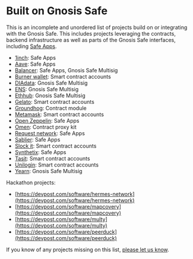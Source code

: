 # Built on Gnosis Safe

This is an incomplete and unordered list of projects build on or integrating with the Gnosis Safe. This includes projects leveraging the contracts, backend infrastructure as well as parts of the Gnosis Safe interfaces, including [Safe Apps](https://docs.gnosis.io/safe/docs/sdks_safe_apps).

* [1inch](https://1inch.exchange/): Safe Apps
* [Aave](https://aave.com/): Safe Apps
* [Balancer](https://balancer.finance/): Safe Apps, Gnosis Safe Multisig
* [Burner wallet](https://xdai.io/): Smart contract accounts
* [DIAdata](https://diadata.org/): Gnosis Safe Multisig
* [ENS](https://ens.domains/): Gnosis Safe Multisig
* [Ethhub](https://ethhub.io/): Gnosis Safe Multisig
* [Gelato](https://gelato.finance/): Smart contract accounts
* [Groundhog](https://groundhog.network/): Contract module
* [Metamask](https://metamask.io/): Smart contract accounts
* [Open Zeppelin](https://openzeppelin.com/): Safe Apps
* [Omen](https://docs.gnosis.io/safe/docs/intro_projects/omen.eth.link/): Contract proxy kit
* [Request network](https://request.network/): Safe Apps
* [Sablier](https://sablier.finance/): Safe Apps
* [Slock it](https://slock.it/): Smart contract accounts
* [Synthetix](https://synthetix.io/): Safe Apps
* [Tasit](https://tasit.io/): Smart contract accounts
* [Unilogin](https://unilogin.io/): Smart contract accounts
* [Yearn](https://yearn.finance/): Gnosis Safe Multisig

Hackathon projects:

* [https://devpost.com/software/hermes-network](https://devpost.com/software/hermes-network)
* [https://devpost.com/software/mapcovery](https://devpost.com/software/mapcovery)
* [https://devpost.com/software/multy](https://devpost.com/software/multy)
* [https://devpost.com/software/peerduck](https://devpost.com/software/peerduck)

If you know of any projects missing on this list, [please let us know](https://discordapp.com/invite/FPMRAwK).

